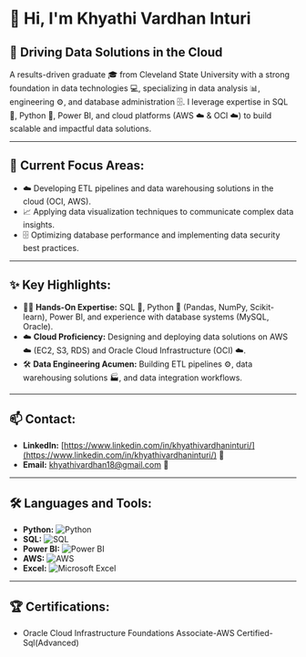 #   👋 Hi, I'm Khyathi Vardhan Inturi

##   🚀 Driving Data Solutions in the Cloud

   A results-driven graduate 🎓 from Cleveland State University with a strong foundation in data technologies 💻, specializing in data analysis 📊, engineering ⚙️, and database administration 🗄️. I leverage expertise in SQL 💽, Python 🐍, Power BI, and cloud platforms (AWS ☁️ & OCI ☁️) to build scalable and impactful data solutions.

---

##   🎯 Current Focus Areas:

   -   ☁️ Developing ETL pipelines and data warehousing solutions in the cloud (OCI, AWS).
   -   📈 Applying data visualization techniques to communicate complex data insights.
   -   🗄️ Optimizing database performance and implementing data security best practices.

---

##   ✨ Key Highlights:

   -   🧑‍💻 **Hands-On Expertise:** SQL 💽, Python 🐍 (Pandas, NumPy, Scikit-learn), Power BI, and experience with database systems (MySQL, Oracle).
   -   ☁️ **Cloud Proficiency:** Designing and deploying data solutions on AWS ☁️ (EC2, S3, RDS) and Oracle Cloud Infrastructure (OCI) ☁️.
   -   🛠️ **Data Engineering Acumen:** Building ETL pipelines ⚙️, data warehousing solutions 🏭, and data integration workflows.

---

##   📫 Contact:

   -   **LinkedIn:** [https://www.linkedin.com/in/khyathivardhaninturi/](https://www.linkedin.com/in/khyathivardhaninturi/) 🔗
   -   **Email:** [khyathivardhan18@gmail.com](mailto:khyathivardhan18@gmail.com) 📧

---

##   🛠️ Languages and Tools:

   -   **Python:** ![Python](https://img.shields.io/badge/Python-3776AB?style=flat&logo=python&logoColor=white)
   -   **SQL:** ![SQL](https://img.shields.io/badge/SQL-0000CD?style=flat&logo=sql&logoColor=white)
   -   **Power BI:** ![Power BI](https://img.shields.io/badge/Power_BI-F2C811?style=flat&logo=powerbi&logoColor=black)
   -   **AWS:** ![AWS](https://img.shields.io/badge/AWS-FF9900?style=flat&logo=amazonaws&logoColor=white)
   -   **Excel:** ![Microsoft Excel](https://img.shields.io/badge/-Excel-217346?style=flat&logo=microsoft-excel&logoColor=white)

---

##   🏆 Certifications:

   -   Oracle Cloud Infrastructure Foundations Associate-AWS Certified-Sql(Advanced)


